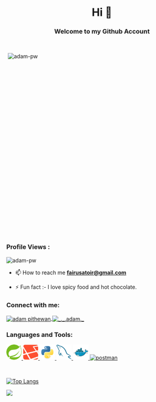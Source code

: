 
<h1 align="center">Hi 👋</h1>
<h3 align="center">Welcome to my Github Account</h3>

<br>

<p>
    <img align="right" src="https://github.com/Adam-pw/Adam-pw/blob/main/animation_500_kxa883sd.gif" alt="adam-pw"  width="500" height="500" />
</p>

<p align="right"> 
    <h3>Profile Views :</h3> 
    <img src="https://komarev.com/ghpvc/?username=fairusatoir&label=Profile%20views&color=0e75b6&style=flat" alt="adam-pw" /> 
</p>

- 📫 How to reach me **fairusatoir@gmail.com**

- ⚡ Fun fact :- I love spicy food and hot chocolate.

<h3 align="left">Connect with me:</h3>
<p align="left">
  <a href="https://www.linkedin.com/in/fairusatoir/" target="blank">
      <img align="center" src="https://raw.githubusercontent.com/rahuldkjain/github-profile-readme-generator/master/src/images/icons/Social/linked-in-alt.svg"
      alt="adam pithewan" height="30" width="40" />
  </a>
  <a href="https://twitter.com/zuhairatoir" target="blank">
      <img align="center" src="https://raw.githubusercontent.com/rahuldkjain/github-profile-readme-generator/master/src/images/icons/Social/twitter.svg"
      alt="_._.adam._" height="30" width="40" />
  </a>
</p>


<h3 align="left">Languages and Tools:</h3>
<p align="left"> 
    <a href="https://spring.io/" target="_blank" rel="noreferrer"> 
        <img src="https://raw.githubusercontent.com/devicons/devicon/master/icons/spring/spring-original.svg" alt="Spring" width="40"
      height="40" /> 
    </a>
    <a href="https://laravel.com/" target="_blank" rel="noreferrer"> 
        <img src="https://raw.githubusercontent.com/devicons/devicon/master/icons/laravel/laravel-plain.svg" alt="Laravel" width="40"
      height="40" /> 
    </a>
    <a href="https://python.com/" target="_blank" rel="noreferrer"> 
        <img src="https://raw.githubusercontent.com/devicons/devicon/master/icons/python/python-original.svg" alt="Python" width="40"
      height="40" /> 
    </a>
    <a href="https://git-scm.com/" target="_blank" rel="noreferrer"> 
        <img src="https://raw.githubusercontent.com/devicons/devicon/master/icons/mysql/mysql-plain.svg" alt="git" width="40" height="40" /> 
    </a> 
    <a href="https://www.docker.com/" target="_blank" rel="noreferrer"> 
        <img src="https://raw.githubusercontent.com/devicons/devicon/master/icons/docker/docker-original.svg" alt="docker" width="40" height="40" /> 
    </a> 
    <a href="https://www.postman.com/" target="_blank" rel="noreferrer"> 
        <img src="https://seeklogo.com/images/P/postman-logo-0087CA0D15-seeklogo.com.png" alt="postman" width="40" height="40" /> 
    </a> 
</p>

<br>

  [![Top Langs](https://github-readme-stats.vercel.app/api/top-langs/?username=fairusatoir&layout=compact&theme=cobalt)](https://github.com/anuraghazra/github-readme-stats)
  
  [![](https://github-readme-stats.vercel.app/api?username=fairusatoir&show_icons=true&count_private=true&include_all_commits=true&theme=cobalt)](https://github.com/anuraghazra/github-readme-stats)
